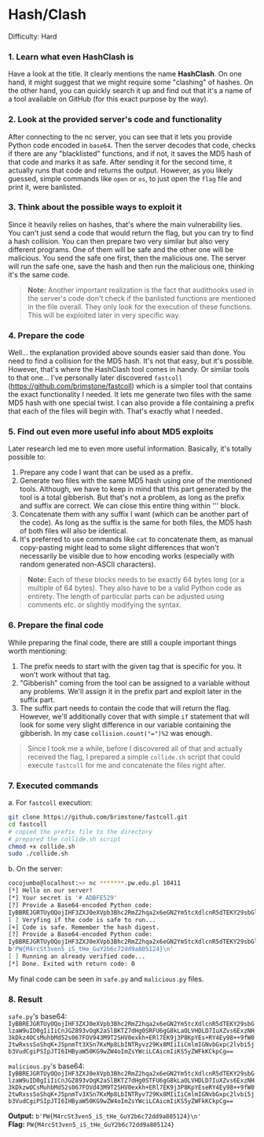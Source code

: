 # Hash/Clash
Difficulty: Hard

### 1. Learn what even HashClash is
Have a look at the title.
It clearly mentions the name **HashClash**.
On one hand, it might suggest that we might require some "clashing" of hashes.
On the other hand, you can quickly search it up and find out
that it's a name of a tool available on GitHub (for this exact purpose by the way).

### 2. Look at the provided server's code and functionality
After connecting to the nc server, you can see that it lets you provide Python code encoded in `base64`.
Then the server decodes that code,
checks if there are any "blacklisted" functions, and if not, it saves the MD5 hash of that code and marks it as safe.
After sending it for the second time, it actually runs that code and returns the output.
However, as you likely guessed, simple commands like `open` or `os`,
to just open the `flag` file and print it, were banlisted.

### 3. Think about the possible ways to exploit it
Since it heavily relies on hashes, that's where the main vulnerability lies.
You can't just send a code that would return the flag, but you can try to find a hash collision.
You can then prepare two very similar but also very different programs.
One of them will be safe and the other one will be malicious.
You send the safe one first, then the malicious one.
The server will run the safe one, save the hash and then run the malicious one, thinking it's the same code.

> **Note:** Another important realization is the fact that audithooks used in the server's code don't check
> if the banlisted functions are mentioned in the file overall.
> They only look for the execution of these functions.
> This will be exploited later in very specific way.

### 4. Prepare the code
Well... the explanation provided above sounds easier said than done.
You need to find a collision for the MD5 hash.
It's not that easy, but it's possible.
However, that's where the HashClash tool comes in handy.
Or similar tools to that one...
I've personally later discovered `fastcoll` (https://github.com/brimstone/fastcoll)
which is a simpler tool that contains the exact functionality I needed.
It lets me generate two files with the same MD5 hash with one special twist.
I can also provide a file containing a prefix that each of the files will begin with.
That's exactly what I needed.

### 5. Find out even more useful info about MD5 exploits
Later research led me to even more useful information. Basically, it's totally possible to:
1. Prepare any code I want that can be used as a prefix.
2. Generate two files with the same MD5 hash using one of the mentioned tools.
Although, we have to keep in mind that this part generated by the tool is a total gibberish.
But that's not a problem, as long as the prefix and suffix are correct.
We can close this entire thing within ''' block.
3. Concatenate them with any suffix I want (which can be another part of the code).
As long as the suffix is the same for both files, the MD5 hash of both files will also be identical.
4. It's preferred to use commands like `cat` to concatenate them,
as manual copy-pasting might lead to some slight differences that won't necessarily be visible
due to how encoding works (especially with random generated non-ASCII characters).

> **Note:** Each of these blocks needs to be exactly 64 bytes long (or a multiple of 64 bytes).
> They also have to be a valid Python code as entirety.
> The length of particular parts can be adjusted using comments etc. or slightly modifying the syntax.

### 6. Prepare the final code
While preparing the final code, there are still a couple important things worth mentioning:
1. The prefix needs to start with the given tag that is specific for you. It won't work without that tag.
2. "Gibberish" coming from the tool can be assigned to a variable without any problems.
We'll assign it in the prefix part and exploit later in the suffix part.
3. The suffix part needs to contain the code that will return the flag.
However, we'll additionally cover that with simple `if` statement
that will look for some very slight difference in our variable containing the gibberish.
In my case `collision.count("=")%2` was enough.

> Since I took me a while, before I discovered all of that and actually received the flag,
> I prepared a simple `collide.sh` script that could execute `fastcoll` for me and concatenate the files right after.

### 7. Executed commands
a. For `fastcoll` execution:
```bash
git clone https://github.com/brimstone/fastcoll.git
cd fastcoll
# copied the prefix file to the directory
# prepared the collide.sh script
chmod +x collide.sh
sudo ./collide.sh
```
b. On the server:
```bash
cocojumbo@localhost:~> nc *******.pw.edu.pl 10411
[*] Hello on our server!
[*] Your secret is '# ADBFE529'
[?] Provide a Base64-encoded Python code:
IyBBREJGRTUyOQojIHF3ZXJ0eXVpb3Bhc2RmZ2hqa2x6eGN2Ym5tcXdlcnR5dTEKY29sbGlzaW9uID0gIiIiCnJGZ893vOqK2aSlBKTZ7dHg0SRFU6gG8kLaOLVHDLD7IuXZvs6ExzNH3kDkz4OCsMuhbMd52s067FOV943M9T2SHV0exkh+ERl7EK9j3P8KpYEs+RY4Ey98++9fW02twRxssSoShqK+J5pnmTt3XSn7KxMp8LbINTRyvz29Kx8MIiIiCmlmIGNvbGxpc2lvbi5jb3VudCgiPSIpJTI6IHByaW50KG9wZW4oImZsYWciLCAicmIiKS5yZWFkKCkpCg==
[ ] Veryfing if the code is safe to run...
[+] Code is safe. Remember the hash digest.
[?] Provide a Base64-encoded Python code:
IyBBREJGRTUyOQojIHF3ZXJ0eXVpb3Bhc2RmZ2hqa2x6eGN2Ym5tcXdlcnR5dTEKY29sbGlzaW9uID0gIiIiCnJGZ893vOqK2aSlBKTZ7dHg0STFU6gG8kLaOLVHDLD7IuXZvs6ExzNH3kDkzwOCsMuhbMd52s067FOVd43M9T2SHV0exkh+ERl7EK9j3P8KpYEseRY4Ey98++9fW02twRxssSoShqK+J5pnmTv3XSn7KxMp8LbINTRyv729Kx8MIiIiCmlmIGNvbGxpc2lvbi5jb3VudCgiPSIpJTI6IHByaW50KG9wZW4oImZsYWciLCAicmIiKS5yZWFkKCkpCg==
b'PW{M4rcSt3ven5_iS_tHe_GuY2b6c72dd9a805124}\n'
[ ] Running an already verified code...
[*] Done. Exited with return code: 0
```

My final code can be seen in `safe.py` and `malicious.py` files.

### 8. Result
`safe.py`'s base64: \
`IyBBREJGRTUyOQojIHF3ZXJ0eXVpb3Bhc2RmZ2hqa2x6eGN2Ym5tcXdlcnR5dTEKY29sbGlzaW9uID0gIiIiCnJGZ893vOqK2aSlBKTZ7dHg0SRFU6gG8kLaOLVHDLD7IuXZvs6ExzNH3kDkz4OCsMuhbMd52s067FOV943M9T2SHV0exkh+ERl7EK9j3P8KpYEs+RY4Ey98++9fW02twRxssSoShqK+J5pnmTt3XSn7KxMp8LbINTRyvz29Kx8MIiIiCmlmIGNvbGxpc2lvbi5jb3VudCgiPSIpJTI6IHByaW50KG9wZW4oImZsYWciLCAicmIiKS5yZWFkKCkpCg==`

`malicious.py`'s base64: \
`IyBBREJGRTUyOQojIHF3ZXJ0eXVpb3Bhc2RmZ2hqa2x6eGN2Ym5tcXdlcnR5dTEKY29sbGlzaW9uID0gIiIiCnJGZ893vOqK2aSlBKTZ7dHg0STFU6gG8kLaOLVHDLD7IuXZvs6ExzNH3kDkzwOCsMuhbMd52s067FOVd43M9T2SHV0exkh+ERl7EK9j3P8KpYEseRY4Ey98++9fW02twRxssSoShqK+J5pnmTv3XSn7KxMp8LbINTRyv729Kx8MIiIiCmlmIGNvbGxpc2lvbi5jb3VudCgiPSIpJTI6IHByaW50KG9wZW4oImZsYWciLCAicmIiKS5yZWFkKCkpCg==`

**Output:** `b'PW{M4rcSt3ven5_iS_tHe_GuY2b6c72dd9a805124}\n'`\
**Flag:** `PW{M4rcSt3ven5_iS_tHe_GuY2b6c72dd9a805124}`